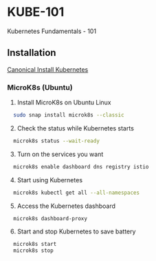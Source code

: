 # KUBE-101

Kubernetes Fundamentals - 101

## Installation

[Canonical Install Kubernetes](https://ubuntu.com/kubernetes/install)

### MicroK8s (Ubuntu)

1. Install MicroK8s on Ubuntu Linux

```bash
  sudo snap install microk8s --classic
```

2. Check the status while Kubernetes starts

```bash
  microk8s status --wait-ready
```

3. Turn on the services you want

```bash
  microk8s enable dashboard dns registry istio
```

4. Start using Kubernetes

```bash
  microk8s kubectl get all --all-namespaces
```

5. Access the Kubernetes dashboard

```bash
  microk8s dashboard-proxy
```

6. Start and stop Kubernetes to save battery

```bash
  microk8s start
  microk8s stop
```

